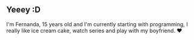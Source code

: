 ## Yeeey  :D

I'm Fernanda, 15 years old and I'm currently starting with programming, I really like ice cream cake, watch series and play with my boyfriend. :heart:
